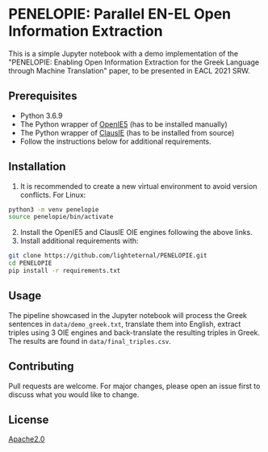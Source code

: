 # PENELOPIE: Parallel EN-EL Open Information Extraction

This is a simple Jupyter notebook with a demo implementation of the "PENELOPIE: Enabling Open Information Extraction for the Greek Language through Machine Translation" paper, to be presented in EACL 2021 SRW.

## Prerequisites

* Python 3.6.9
* The Python wrapper of [OpenIE5](https://github.com/vaibhavad/python-wrapper-OpenIE5)  (has to be installed manually)
* The Python wrapper of [ClausIE](https://github.com/AnthonyMRios/pyclausie) (has to be installed from source)
* Follow the instructions below for additional requirements.


## Installation
1. It is recommended to create a new virtual environment to avoid version conflicts. For Linux:
```bash
python3 -m venv penelopie
source penelopie/bin/activate
```
2. Install the OpenIE5 and ClausIE OIE engines following the above links.
3. Install additional requirements with:
```bash
git clone https://github.com/lighteternal/PENELOPIE.git
cd PENELOPIE
pip install -r requirements.txt
```
## Usage
The pipeline showcased in the Jupyter notebook will process the Greek sentences in `data/demo_greek.txt`, translate them into English, extract triples using 3 OIE engines and back-translate the resulting triples in Greek. The results are found in `data/final_triples.csv`.

## Contributing
Pull requests are welcome. For major changes, please open an issue first to discuss what you would like to change.


## License
[Apache2.0](https://choosealicense.com/licenses/apache-2.0/)